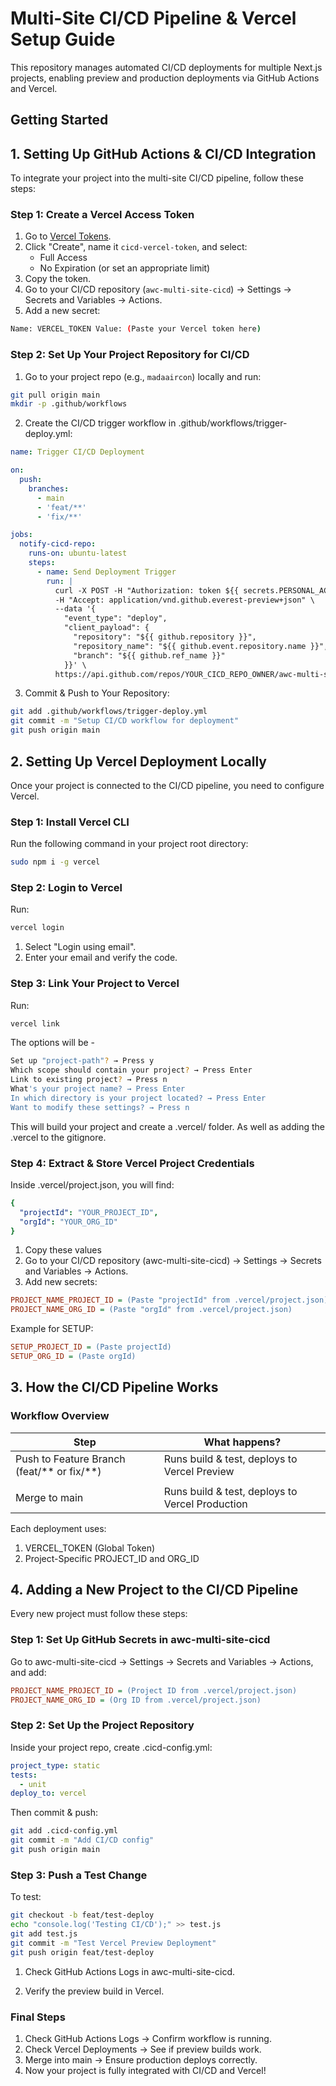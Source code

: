 # Multi-Site CI/CD Pipeline & Vercel Setup Guide

This repository manages automated CI/CD deployments for multiple Next.js projects, enabling preview and production deployments via GitHub Actions and Vercel.

## Getting Started

## 1. Setting Up GitHub Actions & CI/CD Integration

To integrate your project into the multi-site CI/CD pipeline, follow these steps:

### Step 1: Create a Vercel Access Token

1. Go to [Vercel Tokens](https://vercel.com/account/tokens).
2. Click "Create", name it `cicd-vercel-token`, and select:
   - Full Access
   - No Expiration (or set an appropriate limit)
3. Copy the token.
4. Go to your CI/CD repository (`awc-multi-site-cicd`) → Settings → Secrets and Variables → Actions.
5. Add a new secret:

```bash
Name: VERCEL_TOKEN Value: (Paste your Vercel token here)

```

### Step 2: Set Up Your Project Repository for CI/CD

1. Go to your project repo (e.g., `madaaircon`) locally and run:

```bash
git pull origin main
mkdir -p .github/workflows

```
2. Create the CI/CD trigger workflow in .github/workflows/trigger-deploy.yml:

```yaml
name: Trigger CI/CD Deployment

on:
  push:
    branches:
      - main
      - 'feat/**'
      - 'fix/**'

jobs:
  notify-cicd-repo:
    runs-on: ubuntu-latest
    steps:
      - name: Send Deployment Trigger
        run: |
          curl -X POST -H "Authorization: token ${{ secrets.PERSONAL_ACCESS_TOKEN }}" \
          -H "Accept: application/vnd.github.everest-preview+json" \
          --data '{
            "event_type": "deploy",
            "client_payload": {
              "repository": "${{ github.repository }}",
              "repository_name": "${{ github.event.repository.name }}",
              "branch": "${{ github.ref_name }}"
            }}' \
          https://api.github.com/repos/YOUR_CICD_REPO_OWNER/awc-multi-site-cicd/dispatches
```

3. Commit & Push to Your Repository:

```bash
git add .github/workflows/trigger-deploy.yml
git commit -m "Setup CI/CD workflow for deployment"
git push origin main
```

## 2. Setting Up Vercel Deployment Locally

Once your project is connected to the CI/CD pipeline, you need to configure Vercel.

### Step 1: Install Vercel CLI
Run the following command in your project root directory:

```bash
sudo npm i -g vercel
```

### Step 2: Login to Vercel
Run:

```bash
vercel login
```

1. Select "Login using email".
2. Enter your email and verify the code.

### Step 3: Link Your Project to Vercel
Run:

``` bash
vercel link
```

The options will be -

```bash
Set up "project-path"? → Press y
Which scope should contain your project? → Press Enter
Link to existing project? → Press n
What's your project name? → Press Enter
In which directory is your project located? → Press Enter
Want to modify these settings? → Press n
```

This will build your project and create a .vercel/ folder. As well as adding the .vercel to the gitignore.

### Step 4: Extract & Store Vercel Project Credentials
Inside .vercel/project.json, you will find:


```yaml
{
  "projectId": "YOUR_PROJECT_ID",
  "orgId": "YOUR_ORG_ID"
}
```

1. Copy these values
2. Go to your CI/CD repository (awc-multi-site-cicd) → Settings → Secrets and Variables → Actions.
3. Add new secrets:

```ini
PROJECT_NAME_PROJECT_ID = (Paste "projectId" from .vercel/project.json)
PROJECT_NAME_ORG_ID = (Paste "orgId" from .vercel/project.json)
```

Example for SETUP:

```ini
SETUP_PROJECT_ID = (Paste projectId)
SETUP_ORG_ID = (Paste orgId)
```

## 3. How the CI/CD Pipeline Works

### Workflow Overview


|  Step                                       |  What happens?                                   |
|---------------------------------------------|--------------------------------------------------| 
|  Push to Feature Branch (feat/** or fix/**) |  Runs build & test, deploys to Vercel Preview    |
|                                             |                                                  |
|  Merge to main                              |  Runs build & test, deploys to Vercel Production |

Each deployment uses:

1. VERCEL_TOKEN (Global Token)
2. Project-Specific PROJECT_ID and ORG_ID

## 4. Adding a New Project to the CI/CD Pipeline

Every new project must follow these steps:

### Step 1: Set Up GitHub Secrets in awc-multi-site-cicd
Go to awc-multi-site-cicd → Settings → Secrets and Variables → Actions, and add:

```ini
PROJECT_NAME_PROJECT_ID = (Project ID from .vercel/project.json)
PROJECT_NAME_ORG_ID = (Org ID from .vercel/project.json)
```

### Step 2: Set Up the Project Repository
Inside your project repo, create .cicd-config.yml:

```yaml
project_type: static
tests:
  - unit
deploy_to: vercel
```

Then commit & push:

```bash
git add .cicd-config.yml
git commit -m "Add CI/CD config"
git push origin main
```

### Step 3: Push a Test Change
To test:

```bash
git checkout -b feat/test-deploy
echo "console.log('Testing CI/CD');" >> test.js
git add test.js
git commit -m "Test Vercel Preview Deployment"
git push origin feat/test-deploy
```

1. Check GitHub Actions Logs in awc-multi-site-cicd.

2. Verify the preview build in Vercel.

### Final Steps

1. Check GitHub Actions Logs → Confirm workflow is running.
2. Check Vercel Deployments → See if preview builds work.
3. Merge into main → Ensure production deploys correctly.
4. Now your project is fully integrated with CI/CD and Vercel!